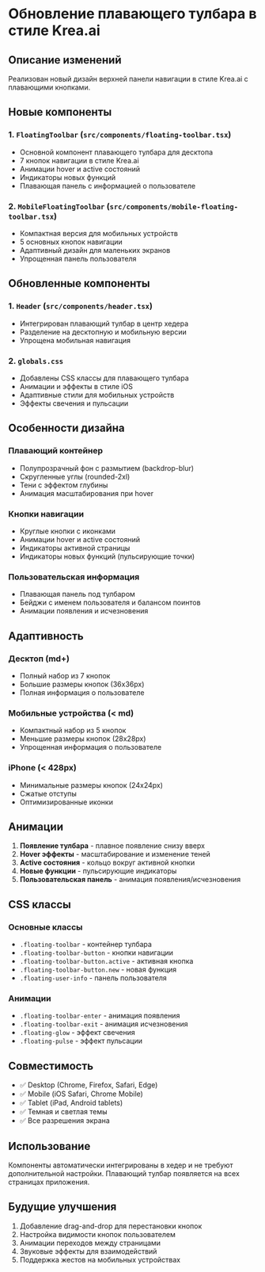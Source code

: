 # Обновление плавающего тулбара в стиле Krea.ai

## Описание изменений

Реализован новый дизайн верхней панели навигации в стиле Krea.ai с плавающими кнопками.

## Новые компоненты

### 1. `FloatingToolbar` (`src/components/floating-toolbar.tsx`)
- Основной компонент плавающего тулбара для десктопа
- 7 кнопок навигации в стиле Krea.ai
- Анимации hover и active состояний
- Индикаторы новых функций
- Плавающая панель с информацией о пользователе

### 2. `MobileFloatingToolbar` (`src/components/mobile-floating-toolbar.tsx`)
- Компактная версия для мобильных устройств
- 5 основных кнопок навигации
- Адаптивный дизайн для маленьких экранов
- Упрощенная панель пользователя

## Обновленные компоненты

### 1. `Header` (`src/components/header.tsx`)
- Интегрирован плавающий тулбар в центр хедера
- Разделение на десктопную и мобильную версии
- Упрощена мобильная навигация

### 2. `globals.css`
- Добавлены CSS классы для плавающего тулбара
- Анимации и эффекты в стиле iOS
- Адаптивные стили для мобильных устройств
- Эффекты свечения и пульсации

## Особенности дизайна

### Плавающий контейнер
- Полупрозрачный фон с размытием (backdrop-blur)
- Скругленные углы (rounded-2xl)
- Тени с эффектом глубины
- Анимация масштабирования при hover

### Кнопки навигации
- Круглые кнопки с иконками
- Анимации hover и active состояний
- Индикаторы активной страницы
- Индикаторы новых функций (пульсирующие точки)

### Пользовательская информация
- Плавающая панель под тулбаром
- Бейджи с именем пользователя и балансом поинтов
- Анимации появления и исчезновения

## Адаптивность

### Десктоп (md+)
- Полный набор из 7 кнопок
- Большие размеры кнопок (36x36px)
- Полная информация о пользователе

### Мобильные устройства (< md)
- Компактный набор из 5 кнопок
- Меньшие размеры кнопок (28x28px)
- Упрощенная информация о пользователе

### iPhone (< 428px)
- Минимальные размеры кнопок (24x24px)
- Сжатые отступы
- Оптимизированные иконки

## Анимации

1. **Появление тулбара** - плавное появление снизу вверх
2. **Hover эффекты** - масштабирование и изменение теней
3. **Active состояния** - кольцо вокруг активной кнопки
4. **Новые функции** - пульсирующие индикаторы
5. **Пользовательская панель** - анимация появления/исчезновения

## CSS классы

### Основные классы
- `.floating-toolbar` - контейнер тулбара
- `.floating-toolbar-button` - кнопки навигации
- `.floating-toolbar-button.active` - активная кнопка
- `.floating-toolbar-button.new` - новая функция
- `.floating-user-info` - панель пользователя

### Анимации
- `.floating-toolbar-enter` - анимация появления
- `.floating-toolbar-exit` - анимация исчезновения
- `.floating-glow` - эффект свечения
- `.floating-pulse` - эффект пульсации

## Совместимость

- ✅ Desktop (Chrome, Firefox, Safari, Edge)
- ✅ Mobile (iOS Safari, Chrome Mobile)
- ✅ Tablet (iPad, Android tablets)
- ✅ Темная и светлая темы
- ✅ Все разрешения экрана

## Использование

Компоненты автоматически интегрированы в хедер и не требуют дополнительной настройки. Плавающий тулбар появляется на всех страницах приложения.

## Будущие улучшения

1. Добавление drag-and-drop для перестановки кнопок
2. Настройка видимости кнопок пользователем
3. Анимации переходов между страницами
4. Звуковые эффекты для взаимодействий
5. Поддержка жестов на мобильных устройствах
